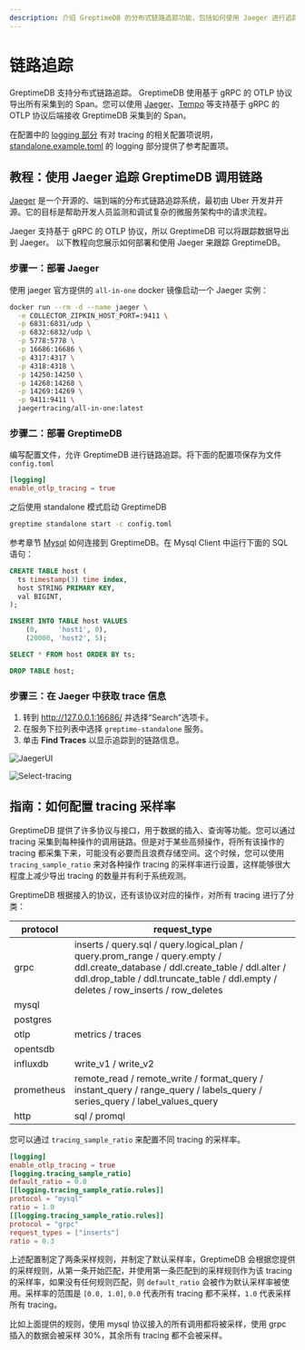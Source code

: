 ```yaml
---
description: 介绍 GreptimeDB 的分布式链路追踪功能，包括如何使用 Jaeger 进行追踪和配置 tracing 采样率。
---
```


# 链路追踪

GreptimeDB 支持分布式链路追踪。 GreptimeDB 使用基于 gRPC 的 OTLP 协议导出所有采集到的 Span。您可以使用 [Jaeger](https://www.jaegertracing.io/)、[Tempo](https://grafana.com/oss/tempo/) 等支持基于 gRPC 的 OTLP 协议后端接收 GreptimeDB 采集到的 Span。 

在配置中的 [logging 部分](/user-guide/deployments/configuration.md#logging-选项) 有对 tracing 的相关配置项说明，[standalone.example.toml](https://github.com/GreptimeTeam/greptimedb/blob/main/config/standalone.example.toml) 的 logging 部分提供了参考配置项。

## 教程：使用 Jaeger 追踪 GreptimeDB 调用链路

[Jaeger](https://www.jaegertracing.io/) 是一个开源的、端到端的分布式链路追踪系统，最初由 Uber 开发并开源。它的目标是帮助开发人员监测和调试复杂的微服务架构中的请求流程。

Jaeger 支持基于 gRPC 的 OTLP 协议，所以 GreptimeDB 可以将跟踪数据导出到 Jaeger。 以下教程向您展示如何部署和使用 Jaeger 来跟踪 GreptimeDB。

### 步骤一：部署 Jaeger

使用 jaeger 官方提供的 `all-in-one` docker 镜像启动一个 Jaeger 实例：

```bash
docker run --rm -d --name jaeger \
  -e COLLECTOR_ZIPKIN_HOST_PORT=:9411 \
  -p 6831:6831/udp \
  -p 6832:6832/udp \
  -p 5778:5778 \
  -p 16686:16686 \
  -p 4317:4317 \
  -p 4318:4318 \
  -p 14250:14250 \
  -p 14268:14268 \
  -p 14269:14269 \
  -p 9411:9411 \
  jaegertracing/all-in-one:latest
```

### 步骤二：部署 GreptimeDB

编写配置文件，允许 GreptimeDB 进行链路追踪。将下面的配置项保存为文件 `config.toml`

```Toml
[logging]
enable_otlp_tracing = true
```

之后使用 standalone 模式启动 GreptimeDB

```bash
greptime standalone start -c config.toml
```

参考章节 [Mysql](/user-guide/protocols/mysql.md) 如何连接到 GreptimeDB。在 Mysql Client 中运行下面的 SQL 语句：

```sql
CREATE TABLE host (
  ts timestamp(3) time index,
  host STRING PRIMARY KEY,
  val BIGINT,
);

INSERT INTO TABLE host VALUES
    (0,     'host1', 0),
    (20000, 'host2', 5);

SELECT * FROM host ORDER BY ts;

DROP TABLE host;
```

### 步骤三：在 Jaeger 中获取 trace 信息

1. 转到 http://127.0.0.1:16686/ 并选择“Search”选项卡。
2. 在服务下拉列表中选择 `greptime-standalone` 服务。
3. 单击 **Find Traces** 以显示追踪到的链路信息。

![JaegerUI](/jaegerui.png)

![Select-tracing](/select-tracing.png)

## 指南：如何配置 tracing 采样率

GreptimeDB 提供了许多协议与接口，用于数据的插入、查询等功能。您可以通过 tracing 采集到每种操作的调用链路。但是对于某些高频操作，将所有该操作的 tracing 都采集下来，可能没有必要而且浪费存储空间。这个时候，您可以使用 `tracing_sample_ratio` 来对各种操作 tracing 的采样率进行设置，这样能够很大程度上减少导出 tracing 的数量并有利于系统观测。

GreptimeDB 根据接入的协议，还有该协议对应的操作，对所有 tracing 进行了分类：

| **protocol** | **request_type**                                                                                                                                                                                                      |
|--------------|-----------------------------------------------------------------------------------------------------------------------------------------------------------------------------------------------------------------------|
| grpc         | inserts / query.sql / query.logical_plan / query.prom_range / query.empty / ddl.create_database / ddl.create_table / ddl.alter / ddl.drop_table / ddl.truncate_table / ddl.empty / deletes / row_inserts / row_deletes |
| mysql        |                                                                                                                                                                                                                       |
| postgres     |                                                                                                                                                                                                                       |
| otlp         | metrics / traces                                                                                                                                                                                                      |
| opentsdb     |                                                                                                                                                                                                                       |
| influxdb     | write_v1 / write_v2                                                                                                                                                                                                   |
| prometheus   | remote_read / remote_write / format_query / instant_query / range_query / labels_query / series_query / label_values_query                                                                                                          |
| http         | sql / promql       

您可以通过 `tracing_sample_ratio` 来配置不同 tracing 的采样率。

```toml
[logging]
enable_otlp_tracing = true
[logging.tracing_sample_ratio]
default_ratio = 0.0
[[logging.tracing_sample_ratio.rules]]
protocol = "mysql"
ratio = 1.0
[[logging.tracing_sample_ratio.rules]]
protocol = "grpc"
request_types = ["inserts"]
ratio = 0.3
```

上述配置制定了两条采样规则，并制定了默认采样率，GreptimeDB 会根据您提供的采样规则，从第一条开始匹配，并使用第一条匹配到的采样规则作为该 tracing 的采样率，如果没有任何规则匹配，则 `default_ratio` 会被作为默认采样率被使用。采样率的范围是 `[0.0, 1.0]`, `0.0` 代表所有 tracing 都不采样，`1.0` 代表采样所有 tracing。

比如上面提供的规则，使用 mysql 协议接入的所有调用都将被采样，使用 grpc 插入的数据会被采样 30%，其余所有 tracing 都不会被采样。
